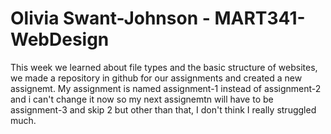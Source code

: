 # Olivia Swant-Johnson - MART341-WebDesign

This week we learned about file types and the basic structure of websites, we made a repository in github for our assignments and created a new assignemt. My assignment is named assignment-1 instead of assignment-2 and i can't change it now so my next assignemtn will have to be assignment-3 and skip 2 but other than that, I don't think I really struggled much. 
